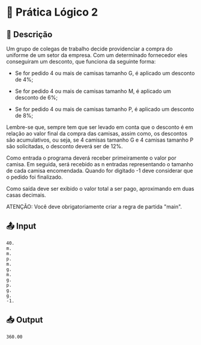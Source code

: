 # 👕 Prática Lógico 2

## 📝 Descrição

Um grupo de colegas de trabalho decide providenciar a compra do uniforme de um setor da empresa. Com um determinado fornecedor eles conseguiram um desconto, que funciona da seguinte forma:

- Se for pedido 4 ou mais de camisas tamanho G, é aplicado um desconto de 4%;

- Se for pedido 4 ou mais de camisas tamanho M, é aplicado um desconto de 6%;

- Se for pedido 4 ou mais de camisas tamanho P, é aplicado um desconto de 8%;

Lembre-se que, sempre tem que ser levado em conta que o desconto é em relação ao valor final da compra das camisas, assim como, os descontos são acumulativos, ou seja, se 4 camisas tamanho G e 4 camisas tamanho P são solicitadas, o desconto deverá ser de 12%.

Como entrada o programa deverá receber primeiramente o valor por camisa. Em seguida, será recebido as n entradas representando o tamanho de cada camisa encomendada. Quando for digitado -1 deve considerar que o pedido foi finalizado.

Como saída deve ser exibido o valor total a ser pago, aproximando em duas casas decimais.

ATENÇÃO: Você deve obrigatoriamente criar a regra de partida "main".

## 📤 Input

```
40.
m.
m.
p.
m.
g.
m.
g.
p.
g.
g.
-1.
```

## 📥 Output

```
360.00
```
